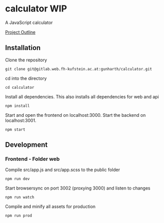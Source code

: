 # calculator WIP

A JavaScript calculator

[Project Outline](https://gitlab.web.fh-kufstein.ac.at/WCIS18/pww-unterlagen/tree/master/uebung)

## Installation

Clone the repository
```
git clone git@gitlab.web.fh-kufstein.ac.at:gunharth/calculator.git
````
cd into the directory
```
cd calculator
````
Install all dependencies. This also installs all dependencies for web and api
```
npm install
```
Start and open the frontend on localhost:3000. Start the backend on localhost:3001.
```
npm start
```

## Development
### Frontend - Folder web

Compile src/app.js and src/app.scss to the public folder
```
npm run dev
```
Start browsersync on port 3002 (proxying 3000) and listen to changes
```
npm run watch
```
Compile and minify all assets for production
```
npm run prod
```
